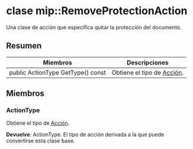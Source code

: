# <a name="class-mipremoveprotectionaction"></a>clase mip::RemoveProtectionAction 
Una clase de acción que especifica quitar la protección del documento.
  
## <a name="summary"></a>Resumen
 Miembros                        | Descripciones                                
--------------------------------|---------------------------------------------
 public ActionType GetType() const  |  Obtiene el tipo de [Acción](class_mip_action.md).
  
## <a name="members"></a>Miembros
  
### <a name="actiontype"></a>ActionType
Obtiene el tipo de [Acción](class_mip_action.md).

  
**Devuelve**: ActionType. El tipo de acción derivada a la que puede convertirse esta clase base.